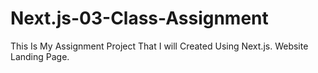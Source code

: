 # Next.js-03-Class-Assignment
This Is My Assignment Project That I will Created Using Next.js. Website Landing Page.
